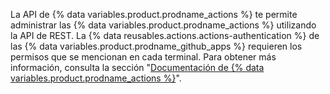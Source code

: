 La API de {% data variables.product.prodname_actions %} te permite administrar las {% data variables.product.prodname_actions %} utilizando la API de REST. La {% data reusables.actions.actions-authentication %} de las {% data variables.product.prodname_github_apps %} requieren los permisos que se mencionan en cada terminal. Para obtener más información, consulta la sección "[Documentación de {% data variables.product.prodname_actions %}](/actions)".
